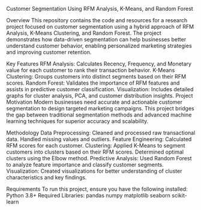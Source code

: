
Customer Segmentation Using RFM Analysis, K-Means, and Random Forest

Overview
This repository contains the code and resources for a research project focused on customer segmentation using a hybrid approach of RFM Analysis, K-Means Clustering, and Random Forest. The project demonstrates how data-driven segmentation can help businesses better understand customer behavior, enabling personalized marketing strategies and improving customer retention.

Key Features
RFM Analysis: Calculates Recency, Frequency, and Monetary value for each customer to rank their transaction behavior.
K-Means Clustering: Groups customers into distinct segments based on their RFM scores.
Random Forest: Validates the importance of RFM features and assists in predictive customer classification.
Visualization: Includes detailed graphs for cluster analysis, PCA, and customer distribution insights.
Project Motivation
Modern businesses need accurate and actionable customer segmentation to design targeted marketing campaigns. This project bridges the gap between traditional segmentation methods and advanced machine learning techniques for superior accuracy and scalability.

Methodology
Data Preprocessing:
Cleaned and processed raw transactional data.
Handled missing values and outliers.
Feature Engineering:
Calculated RFM scores for each customer.
Clustering:
Applied K-Means to segment customers into clusters based on their RFM scores.
Determined optimal clusters using the Elbow method.
Predictive Analysis:
Used Random Forest to analyze feature importance and classify customer segments.
Visualization:
Created visualizations for better understanding of cluster characteristics and key findings.

Requirements
To run this project, ensure you have the following installed:
Python 3.8+
Required Libraries:
pandas
numpy
matplotlib
seaborn
scikit-learn

